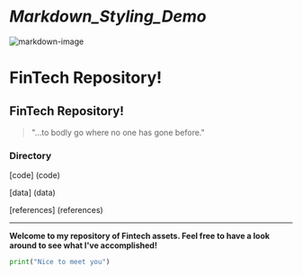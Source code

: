 # *Markdown_Styling_Demo*

![markdown-image](markdown-image.png)

# FinTech Repository!

## FinTech Repository!

> "...to bodly go where no one has gone before."

### Directory

[code] (code)

[data] (data)

[references] (references)

---

**Welcome to my repository of Fintech assets. Feel free to have a look around to see what I've accomplished!**

```python
print("Nice to meet you")
```